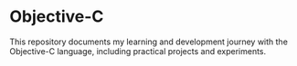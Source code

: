 # Objective-C
This repository documents my learning and development journey with the Objective-C language, including practical projects and experiments.

